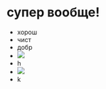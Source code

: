 # супер вообще!

* хорош
* чист
* добр
* <img src="./IMG_20180507_183536.jpg" class="img">
* h
* <img src="https://gruenstadt.ru/wp-content/uploads/3/2/3/3238e14db57105bf207e5d3a5bb5f326.jpeg">
* k
